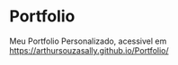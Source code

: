 # Portfolio
Meu Portfolio Personalizado, acessivel em https://arthursouzasally.github.io/Portfolio/

